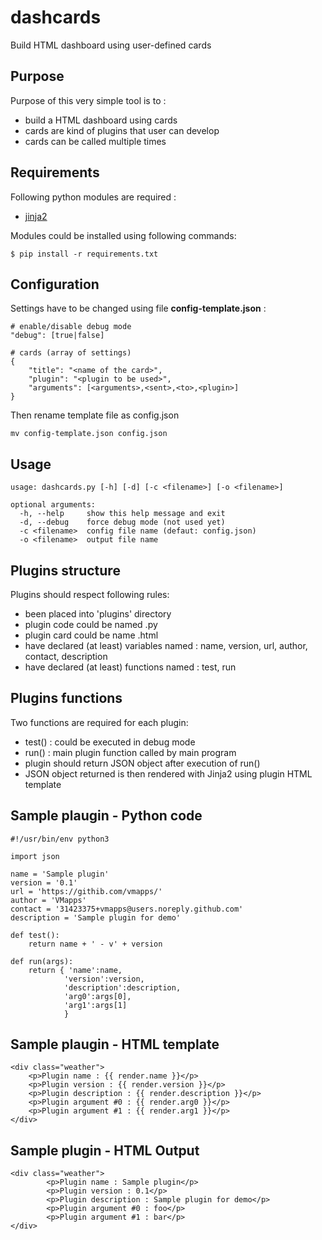 # dashcards
Build HTML dashboard using user-defined cards

## Purpose 
Purpose of this very simple tool is to :
- build a HTML dashboard using cards 
- cards are kind of plugins that user can develop
- cards can be called multiple times

## Requirements
Following python modules are required :
- [jinja2](http://jinja.pocoo.org/)

Modules could be installed using following commands:
```
$ pip install -r requirements.txt
```
## Configuration
Settings have to be changed using file **config-template.json** :
```
# enable/disable debug mode
"debug": [true|false]

# cards (array of settings)
{
	"title": "<name of the card>",
	"plugin": "<plugin to be used>",
	"arguments": [<arguments>,<sent>,<to>,<plugin>]
}
```
Then rename template file as config.json
```
mv config-template.json config.json
```
## Usage
```
usage: dashcards.py [-h] [-d] [-c <filename>] [-o <filename>]

optional arguments:
  -h, --help     show this help message and exit
  -d, --debug    force debug mode (not used yet)
  -c <filename>  config file name (defaut: config.json)
  -o <filename>  output file name
```
## Plugins structure
Plugins should respect following rules:
- been placed into 'plugins' directory
- plugin code could be named <plugin>.py
- plugin card could be name <plugin>.html
- have declared (at least) variables named : name, version, url, author, contact, description
- have declared (at least) functions named : test, run

## Plugins functions
Two functions are required for each plugin:
- test() : could be executed in debug mode 
- run() : main plugin function called by main program
- plugin should return JSON object after execution of run()
- JSON object returned is then rendered with Jinja2 using plugin HTML template

## Sample plaugin - Python code
```
#!/usr/bin/env python3

import json

name = 'Sample plugin'
version = '0.1'
url = 'https://githib.com/vmapps/'
author = 'VMapps'
contact	= '31423375+vmapps@users.noreply.github.com'
description = 'Sample plugin for demo'

def test():
	return name + ' - v' + version

def run(args):
	return { 'name':name, 
			'version':version, 
			'description':description, 
			'arg0':args[0], 
			'arg1':args[1] 
			}
```

## Sample plaugin - HTML template
```
<div class="weather">
	<p>Plugin name : {{ render.name }}</p>
	<p>Plugin version : {{ render.version }}</p>
	<p>Plugin description : {{ render.description }}</p>
	<p>Plugin argument #0 : {{ render.arg0 }}</p>
	<p>Plugin argument #1 : {{ render.arg1 }}</p>
</div>
```
## Sample plugin - HTML Output
```
<div class="weather">
        <p>Plugin name : Sample plugin</p>
        <p>Plugin version : 0.1</p>
        <p>Plugin description : Sample plugin for demo</p>
        <p>Plugin argument #0 : foo</p>
        <p>Plugin argument #1 : bar</p>
</div>
```
